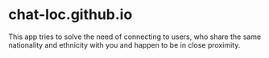# chat-loc.github.io
This app tries to solve the need of  connecting to users, who share the same nationality and ethnicity with you and happen to be in close proximity.
